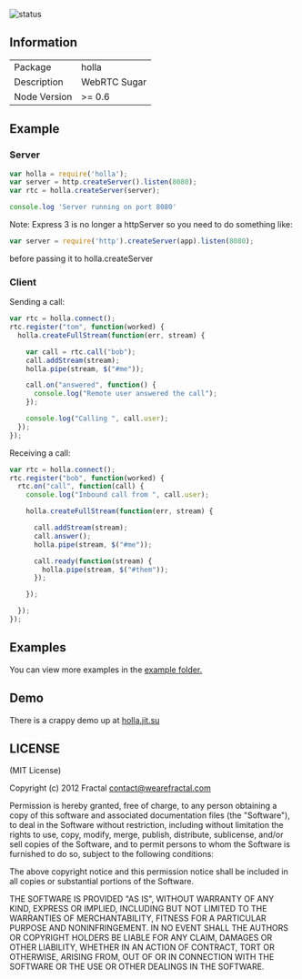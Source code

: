 ![status](https://secure.travis-ci.org/wearefractal/holla.png?branch=master)

## Information

<table>
<tr>
<td>Package</td>
<td>holla</td>
</tr>
<tr>
<td>Description</td>
<td>WebRTC Sugar</td>
</tr>
<tr>
<td>Node Version</td>
<td>>= 0.6</td>
</tr>
</table>

## Example

### Server

```javascript
var holla = require('holla');
var server = http.createServer().listen(8080);
var rtc = holla.createServer(server);

console.log 'Server running on port 8080'
```
Note: Express 3 is no longer a httpServer so you need to do something like:  
```javascript
var server = require('http').createServer(app).listen(8080);
```
before passing it to holla.createServer

### Client

Sending a call:

```javascript
var rtc = holla.connect();
rtc.register("tom", function(worked) {
  holla.createFullStream(function(err, stream) {

    var call = rtc.call("bob");
    call.addStream(stream);
    holla.pipe(stream, $("#me"));

    call.on("answered", function() {
      console.log("Remote user answered the call");
    });

    console.log("Calling ", call.user);
  });
});
```

Receiving a call:

```javascript
var rtc = holla.connect();
rtc.register("bob", function(worked) {
  rtc.on("call", function(call) {
    console.log("Inbound call from ", call.user);

    holla.createFullStream(function(err, stream) {

      call.addStream(stream);
      call.answer();
      holla.pipe(stream, $("#me"));

      call.ready(function(stream) {
        holla.pipe(stream, $("#them"));
      });

    });

  });
});
```

## Examples

You can view more examples in the [example folder.](https://github.com/wearefractal/holla/tree/master/examples)

## Demo

There is a crappy demo up at [holla.jit.su](http://holla.jit.su)


## LICENSE

(MIT License)

Copyright (c) 2012 Fractal <contact@wearefractal.com>

Permission is hereby granted, free of charge, to any person obtaining
a copy of this software and associated documentation files (the
"Software"), to deal in the Software without restriction, including
without limitation the rights to use, copy, modify, merge, publish,
distribute, sublicense, and/or sell copies of the Software, and to
permit persons to whom the Software is furnished to do so, subject to
the following conditions:

The above copyright notice and this permission notice shall be
included in all copies or substantial portions of the Software.

THE SOFTWARE IS PROVIDED "AS IS", WITHOUT WARRANTY OF ANY KIND,
EXPRESS OR IMPLIED, INCLUDING BUT NOT LIMITED TO THE WARRANTIES OF
MERCHANTABILITY, FITNESS FOR A PARTICULAR PURPOSE AND
NONINFRINGEMENT. IN NO EVENT SHALL THE AUTHORS OR COPYRIGHT HOLDERS BE
LIABLE FOR ANY CLAIM, DAMAGES OR OTHER LIABILITY, WHETHER IN AN ACTION
OF CONTRACT, TORT OR OTHERWISE, ARISING FROM, OUT OF OR IN CONNECTION
WITH THE SOFTWARE OR THE USE OR OTHER DEALINGS IN THE SOFTWARE.
